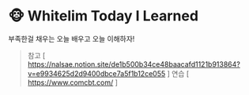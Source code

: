 # 🐵 Whitelim Today I Learned
<p>부족한걸 채우는 오늘 배우고 오늘 이해하자!</p>

> 참고 [ https://nalsae.notion.site/de1b500b34ce48baacafd1121b913864?v=e9934625d2d9400dbce7a5f1b12ce055 ]
> 연습 [ https://www.comcbt.com/ ]
